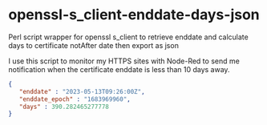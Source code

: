 # openssl-s_client-enddate-days-json
Perl script wrapper for openssl s_client to retrieve enddate and calculate days to certificate notAfter date then export as json

I use this script to monitor my HTTPS sites with Node-Red to send me notification when the certificate enddate is less than 10 days away. 

```json
{
   "enddate" : "2023-05-13T09:26:00Z",
   "enddate_epoch" : "1683969960",
   "days" : 390.282465277778
}
```
